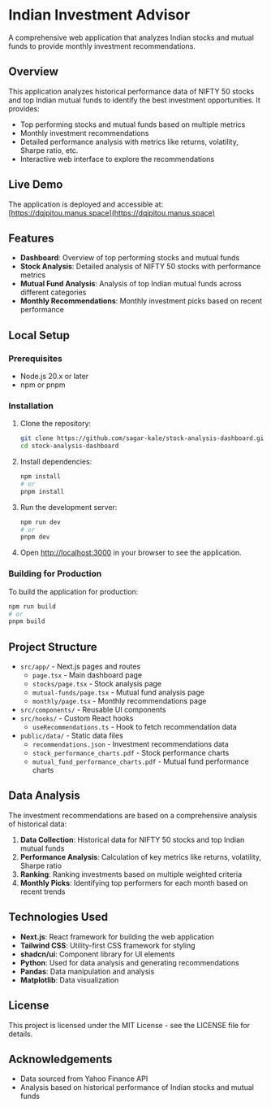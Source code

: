 # Indian Investment Advisor

A comprehensive web application that analyzes Indian stocks and mutual funds to provide monthly investment recommendations.

## Overview

This application analyzes historical performance data of NIFTY 50 stocks and top Indian mutual funds to identify the best investment opportunities. It provides:

- Top performing stocks and mutual funds based on multiple metrics
- Monthly investment recommendations
- Detailed performance analysis with metrics like returns, volatility, Sharpe ratio, etc.
- Interactive web interface to explore the recommendations

## Live Demo

The application is deployed and accessible at: [https://dqjpitou.manus.space](https://dqjpitou.manus.space)

## Features

- **Dashboard**: Overview of top performing stocks and mutual funds
- **Stock Analysis**: Detailed analysis of NIFTY 50 stocks with performance metrics
- **Mutual Fund Analysis**: Analysis of top Indian mutual funds across different categories
- **Monthly Recommendations**: Monthly investment picks based on recent performance

## Local Setup

### Prerequisites

- Node.js 20.x or later
- npm or pnpm

### Installation

1. Clone the repository:
   ```bash
   git clone https://github.com/sagar-kale/stock-analysis-dashboard.git
   cd stock-analysis-dashboard
   ```

2. Install dependencies:
   ```bash
   npm install
   # or
   pnpm install
   ```

3. Run the development server:
   ```bash
   npm run dev
   # or
   pnpm dev
   ```

4. Open [http://localhost:3000](http://localhost:3000) in your browser to see the application.

### Building for Production

To build the application for production:

```bash
npm run build
# or
pnpm build
```

## Project Structure

- `src/app/` - Next.js pages and routes
  - `page.tsx` - Main dashboard page
  - `stocks/page.tsx` - Stock analysis page
  - `mutual-funds/page.tsx` - Mutual fund analysis page
  - `monthly/page.tsx` - Monthly recommendations page
- `src/components/` - Reusable UI components
- `src/hooks/` - Custom React hooks
  - `useRecommendations.ts` - Hook to fetch recommendation data
- `public/data/` - Static data files
  - `recommendations.json` - Investment recommendations data
  - `stock_performance_charts.pdf` - Stock performance charts
  - `mutual_fund_performance_charts.pdf` - Mutual fund performance charts

## Data Analysis

The investment recommendations are based on a comprehensive analysis of historical data:

1. **Data Collection**: Historical data for NIFTY 50 stocks and top Indian mutual funds
2. **Performance Analysis**: Calculation of key metrics like returns, volatility, Sharpe ratio
3. **Ranking**: Ranking investments based on multiple weighted criteria
4. **Monthly Picks**: Identifying top performers for each month based on recent trends

## Technologies Used

- **Next.js**: React framework for building the web application
- **Tailwind CSS**: Utility-first CSS framework for styling
- **shadcn/ui**: Component library for UI elements
- **Python**: Used for data analysis and generating recommendations
- **Pandas**: Data manipulation and analysis
- **Matplotlib**: Data visualization

## License

This project is licensed under the MIT License - see the LICENSE file for details.

## Acknowledgements

- Data sourced from Yahoo Finance API
- Analysis based on historical performance of Indian stocks and mutual funds

